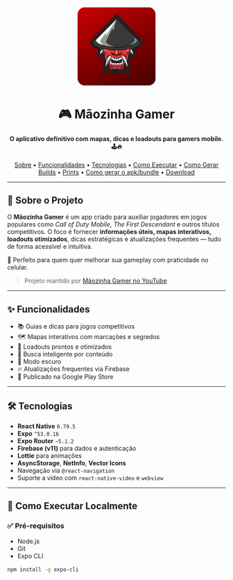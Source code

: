 <h1 align="center">
  <img alt="Logo Mãozinha Gamer" title="Mãozinha Gamer" src="assets/images/icon.png" width="180px" />
</h1>

<h1 align="center">
  🎮 Mãozinha Gamer
</h1>

<h4 align="center">
  O aplicativo definitivo com mapas, dicas e loadouts para gamers mobile. 🕹️🔥
</h4>

<p align="center">
  <a href="#-sobre-o-projeto">Sobre</a> •
  <a href="#-funcionalidades">Funcionalidades</a> •
  <a href="#-tecnologias">Tecnologias</a> •
  <a href="./INSTALL.md">Como Executar</a> •
  <a href="./BUILD.md">Como Gerar Builds</a> •
  <a href="#-prints-de-tela">Prints</a> •
  <a href="#-informações-técnicas">Como gerar o apk/bundle</a> •
  <a href="https://play.google.com/store/apps/details?id=com.maozinhagamer.maozinhagamerapp">Download</a>
</p>

---

## 🎯 Sobre o Projeto

O **Mãozinha Gamer** é um app criado para auxiliar jogadores em jogos populares como *Call of Duty Mobile*, *The First Descendant* e outros títulos competitivos. O foco é fornecer **informações úteis, mapas interativos, loadouts otimizados**, dicas estratégicas e atualizações frequentes — tudo de forma acessível e intuitiva.

📱 Perfeito para quem quer melhorar sua gameplay com praticidade no celular.

> Projeto mantido por [Mãozinha Gamer no YouTube](https://www.youtube.com/channel/UCqB3_WL9vGS751N6UudXHuw)

---

## ✨ Funcionalidades

- 📚 Guias e dicas para jogos competitivos
- 🗺️ Mapas interativos com marcações e segredos
- 🔫 Loadouts prontos e otimizados
- 🔎 Busca inteligente por conteúdo
- 🌙 Modo escuro
- 🔥 Atualizações frequentes via Firebase
- 📲 Publicado na Google Play Store

---

## 🛠️ Tecnologias

- **React Native** `0.79.5`
- **Expo** `^53.0.16`
- **Expo Router** `~5.1.2`
- **Firebase (v11)** para dados e autenticação
- **Lottie** para animações
- **AsyncStorage**, **NetInfo**, **Vector Icons**
- Navegação via `@react-navigation`
- Suporte a vídeo com `react-native-video` e `webview`

---

## 🚀 Como Executar Localmente

### ✅ Pré-requisitos

- Node.js
- Git
- Expo CLI

```bash
npm install -g expo-cli
